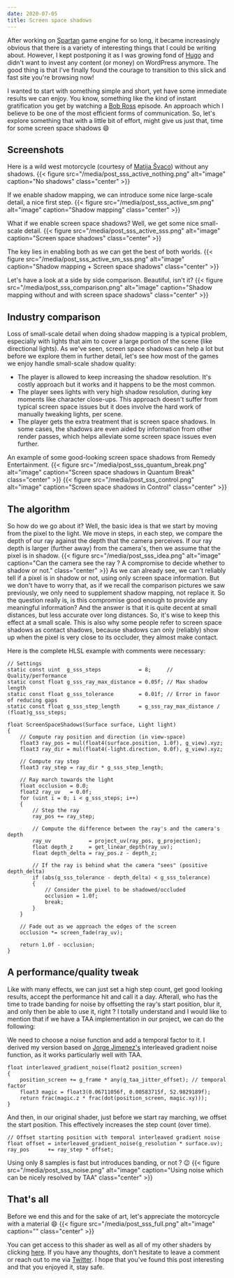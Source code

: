 ```yaml
---
date: 2020-07-05
title: Screen space shadows
---
```


After working on [Spartan](https://github.com/PanosK92/SpartanEngine) game engine for so long, it became 
increasingly obvious that there is a variety of interesting things that I could be writing about.
However, I kept postponing it as I was growing fond of [Hugo](https://gohugo.io/) and didn't want to invest
any content (or money) on WordPress anymore. The good thing is that I've finally found the courage to transition
to this slick and fast site you're browsing now!

I wanted to start with something simple and short, yet have some immediate results we can enjoy.
You know, something like the kind of instant gratification you get by watching a [Bob Ross](https://www.youtube.com/watch?v=VrCREP8Aae8) episode. 
An approach which I believe to be one of the most efficient forms of communication. 
So, let's explore something that with a little bit of effort, might give us just that, time for some screen space shadows :smile:

## Screenshots

Here is a wild west motorcycle (courtesy of [Matija Švaco](https://sketchfab.com/3d-models/wild-west-motorcycle-6038a0b13fbe434f901af27fec8391ab)) without any shadows.
{{< figure src="/media/post_sss_active_nothing.png" alt="image" caption="No shadows" class="center" >}}

If we enable shadow mapping, we can introduce some nice large-scale detail, a nice first step.
{{< figure src="/media/post_sss_active_sm.png" alt="image" caption="Shadow mapping" class="center" >}}

What if we enable screen space shadows? Well, we get some nice small-scale detail.
{{< figure src="/media/post_sss_active_sss.png" alt="image" caption="Screen space shadows" class="center" >}}

The key lies in enabling both as we can get the best of both worlds.
{{< figure src="/media/post_sss_active_sm_sss.png" alt="image" caption="Shadow mapping + Screen space shadows" class="center" >}}

Let's have a look at a side by side comparison. Beautiful, isn't it?
{{< figure src="/media/post_sss_comparison.png" alt="image" caption="Shadow mapping without and with screen space shadows" class="center" >}}

## Industry comparison

Loss of small-scale detail when doing shadow mapping is a typical problem, especially with lights that aim to cover a 
large portion of the scene (like directional lights). As we've seen, screen space shadows can help a lot
but before we explore them in further detail, let's see how most of the games we enjoy handle small-scale shadow quality:

- The player is allowed to keep increasing the shadow resolution. It's costly approach but it works and it happens to be the most common.
- The player sees lights with very high shadow resolution, during key moments like character close-ups. This approach doesn't
suffer from typical screen space issues but it does involve the hard work of manually tweaking lights, per scene.
- The player gets the extra treatment that is screen space shadows. In some cases, the shadows are even aided by information from other
render passes, which helps alleviate some screen space issues even further.

An example of some good-looking screen space shadows from Remedy Entertainment.
{{< figure src="/media/post_sss_quantum_break.png" alt="image" caption="Screen space shadows in Quantum Break" class="center" >}}
{{< figure src="/media/post_sss_control.png" alt="image" caption="Screen space shadows in Control" class="center" >}}

## The algorithm
So how do we go about it? Well, the basic idea is that we start by moving from the pixel to the light.
We move in steps, in each step, we compare the depth of our ray against the depth that the camera perceives.
If our ray depth is larger (further away) from the camera's, then we assume that the pixel is in shadow.
{{< figure src="/media/post_sss_idea.png" alt="image" caption="Can the camera see the ray ? A compromise to decide whether to shadow or not." class="center" >}}
As we can already see, we can't reliably tell if a pixel is in shadow or not, using only screen space information.
But we don't have to worry that, as if we recall the comparison pictures we saw previously, we only need to supplement shadow mapping, not replace it.
So the question really is, is this compromise good enough to provide any meaningful information?
And the answer is that it is quite decent at small distances, but less accurate over long distances.
So, it's wise to keep this effect at a small scale. This is also why some people refer to screen space shadows as contact shadows, because shadows
can only (reliably) show up when the pixel is very close to its occluder, they almost make contact.

Here is the complete HLSL example with comments were necessary:
```
// Settings
static const uint  g_sss_steps            = 8;     // Quality/performance
static const float g_sss_ray_max_distance = 0.05f; // Max shadow length
static const float g_sss_tolerance        = 0.01f; // Error in favor of reducing gaps
static const float g_sss_step_length      = g_sss_ray_max_distance / (float)g_sss_steps;

float ScreenSpaceShadows(Surface surface, Light light)
{
    // Compute ray position and direction (in view-space)
    float3 ray_pos = mul(float4(surface.position, 1.0f), g_view).xyz;
    float3 ray_dir = mul(float4(-light.direction, 0.0f), g_view).xyz;
	
    // Compute ray step
    float3 ray_step = ray_dir * g_sss_step_length;
	
    // Ray march towards the light
    float occlusion = 0.0;
    float2 ray_uv   = 0.0f;
    for (uint i = 0; i < g_sss_steps; i++)
    {
        // Step the ray
        ray_pos += ray_step;
        
        // Compute the difference between the ray's and the camera's depth
        ray_uv            = project_uv(ray_pos, g_projection);
        float depth_z     = get_linear_depth(ray_uv);
        float depth_delta = ray_pos.z - depth_z;
        
        // If the ray is behind what the camera "sees" (positive depth_delta)
        if (abs(g_sss_tolerance - depth_delta) < g_sss_tolerance)
        {
            // Consider the pixel to be shadowed/occluded
            occlusion = 1.0f;
            break;
        }
    }

    // Fade out as we approach the edges of the screen
    occlusion *= screen_fade(ray_uv);
    
    return 1.0f - occlusion;
}
```

## A performance/quality tweak
Like with many effects, we can just set a high step count, get good looking results, accept the performance hit and call it a day.
Afterall, who has the time to trade banding for noise by offsetting the ray's start position, blur it, and only then be able to use it, right ?
I totally understand and I would like to mention that if we have a TAA implementation in our project, we can do the following:

We need to choose a noise function and add a temporal factor to it.
I derived my version based on [Jorge Jimenez's](http://www.iryoku.com/next-generation-post-processing-in-call-of-duty-advanced-warfare)
interleaved gradient noise function, as it works particularly well with TAA.
```
float interleaved_gradient_noise(float2 position_screen)
{
    position_screen += g_frame * any(g_taa_jitter_offset); // temporal factor
    float3 magic = float3(0.06711056f, 0.00583715f, 52.9829189f);
    return frac(magic.z * frac(dot(position_screen, magic.xy)));
}
```
And then, in our original shader, just before we start ray marching, we offset the start position.
This effectively increases the step count (over time).
```
// Offset starting position with temporal interleaved gradient noise
float offset = interleaved_gradient_noise(g_resolution * surface.uv);
ray_pos      += ray_step * offset;
```
Using only 8 samples is fast but introduces banding, or not ? :wink:
{{< figure src="/media/post_sss_noise.png" alt="image" caption="Using noise which can be nicely resolved by TAA" class="center" >}}

## That's all

Before we end this and for the sake of art, let's appreciate the motorcycle with a material :smile:
{{< figure src="/media/post_sss_full.png" alt="image" caption="" class="center" >}}

You can get access to this shader as well as all of my other shaders by clicking [here](https://github.com/PanosK92/SpartanEngine/tree/master/Data/shaders).
If you have any thoughts, don't hesitate to leave a comment or reach out to me via [Twitter](https://twitter.com/panoskarabelas1).
I hope that you've found this post interesting and that you enjoyed it, stay safe.